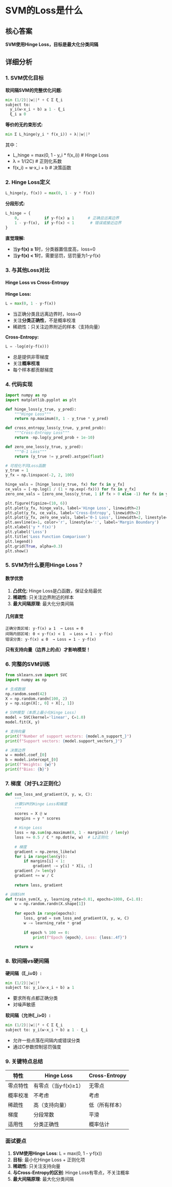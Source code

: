 # SVM的Loss是什么

## 核心答案

**SVM使用Hinge Loss，目标是最大化分类间隔**

## 详细分析

### 1. SVM优化目标

**软间隔SVM的完整优化问题:**
```python
min (1/2)||w||² + C Σ ξ_i
subject to:
  y_i(w·x_i + b) ≥ 1 - ξ_i
  ξ_i ≥ 0
```

**等价的无约束形式:**
```python
min Σ L_hinge(y_i * f(x_i)) + λ||w||²
```

其中：
- L_hinge = max(0, 1 - y_i * f(x_i))  # Hinge Loss
- λ = 1/(2C)  # 正则化系数
- f(x_i) = w·x_i + b  # 决策函数

### 2. Hinge Loss定义

```python
L_hinge(y, f(x)) = max(0, 1 - y * f(x))
```

**分段形式:**
```python
L_hinge = {
    0,           if y·f(x) ≥ 1      # 正确且远离边界
    1 - y·f(x),  if y·f(x) < 1       # 错误或接近边界
}
```

**直觉理解:**
- 当**y·f(x) ≥ 1**时，分类器置信度高，loss=0
- 当**y·f(x) < 1**时，需要惩罚，惩罚量为1-y·f(x)

### 3. 与其他Loss对比

#### Hinge Loss vs Cross-Entropy

**Hinge Loss:**
```python
L = max(0, 1 - y·f(x))
```

- 当正确分类且远离边界时，loss=0
- 关注**分类正确性**，不是概率校准
- 稀疏性：只关注边界附近的样本（支持向量）

**Cross-Entropy:**
```python
L = -log(σ(y·f(x)))
```

- 总是提供非零梯度
- 关注**概率校准**
- 每个样本都贡献梯度

### 4. 代码实现

```python
import numpy as np
import matplotlib.pyplot as plt

def hinge_loss(y_true, y_pred):
    """Hinge Loss"""
    return np.maximum(0, 1 - y_true * y_pred)

def cross_entropy_loss(y_true, y_pred_prob):
    """Cross-Entropy Loss"""
    return -np.log(y_pred_prob + 1e-10)

def zero_one_loss(y_true, y_pred):
    """0-1 Loss"""
    return (y_true != y_pred).astype(float)

# 可视化不同Loss函数
y_true = 1
y_fx = np.linspace(-2, 2, 100)

hinge_vals = [hinge_loss(y_true, fx) for fx in y_fx]
ce_vals = [-np.log(1 / (1 + np.exp(-fx))) for fx in y_fx]
zero_one_vals = [zero_one_loss(y_true, 1 if fx > 0 else -1) for fx in y_fx]

plt.figure(figsize=(10, 6))
plt.plot(y_fx, hinge_vals, label='Hinge Loss', linewidth=2)
plt.plot(y_fx, ce_vals, label='Cross-Entropy', linewidth=2)
plt.plot(y_fx, zero_one_vals, label='0-1 Loss', linewidth=2, linestyle='--')
plt.axvline(x=1, color='r', linestyle=':', label='Margin Boundary')
plt.xlabel('y * f(x)')
plt.ylabel('Loss')
plt.title('Loss Function Comparison')
plt.legend()
plt.grid(True, alpha=0.3)
plt.show()
```

### 5. SVM为什么要用Hinge Loss？

#### 数学优势

1. **凸优化**: Hinge Loss是凸函数，保证全局最优
2. **稀疏性**: 只关注边界附近的样本
3. **最大间隔原理**: 最大化分类间隔

#### 几何直觉

```
正确分类区域: y·f(x) ≥ 1  → Loss = 0
间隔内部区域: 0 < y·f(x) < 1  → Loss = 1 - y·f(x)
错误分类: y·f(x) ≤ 0  → Loss = 1 - y·f(x)
```

**只有支持向量（边界上的点）才影响模型！**

### 6. 完整的SVM训练

```python
from sklearn.svm import SVC
import numpy as np

# 生成数据
np.random.seed(42)
X = np.random.randn(100, 2)
y = np.sign(X[:, 0] + X[:, 1])

# SVM模型（本质上最小化Hinge Loss）
model = SVC(kernel='linear', C=1.0)
model.fit(X, y)

# 支持向量
print(f"Number of support vectors: {model.n_support_}")
print(f"Support vectors: {model.support_vectors_}")

# 决策边界
w = model.coef_[0]
b = model.intercept_[0]
print(f"Weights: {w}")
print(f"Bias: {b}")
```

### 7. 梯度（对于L2正则化）

```python
def svm_loss_and_gradient(X, y, w, C):
    """
    计算SVM的Hinge Loss和梯度
    """
    scores = X @ w
    margins = y * scores
    
    # Hinge Loss
    loss = np.sum(np.maximum(0, 1 - margins)) / len(y)
    loss += 0.5 / C * np.dot(w, w)  # L2正则化
    
    # 梯度
    gradient = np.zeros_like(w)
    for i in range(len(y)):
        if margins[i] < 1:
            gradient -= y[i] * X[i, :]
    gradient /= len(y)
    gradient += w / C
    
    return loss, gradient

# 训练SVM
def train_svm(X, y, learning_rate=0.01, epochs=1000, C=1.0):
    w = np.random.randn(X.shape[1])
    
    for epoch in range(epochs):
        loss, grad = svm_loss_and_gradient(X, y, w, C)
        w -= learning_rate * grad
        
        if epoch % 100 == 0:
            print(f"Epoch {epoch}, Loss: {loss:.4f}")
    
    return w
```

### 8. 软间隔vs硬间隔

**硬间隔（ξ_i=0）:**
```python
min (1/2)||w||²
subject to: y_i(w·x_i + b) ≥ 1
```
- 要求所有点都正确分类
- 对噪声敏感

**软间隔（允许ξ_i>0）:**
```python
min (1/2)||w||² + C Σ ξ_i
subject to: y_i(w·x_i + b) ≥ 1 - ξ_i
```
- 允许一些点落在间隔内或错误分类
- 通过C参数控制惩罚强度

### 9. 关键特点总结

| 特性 | Hinge Loss | Cross-Entropy |
|------|-----------|---------------|
| 零点特性 | 有零点（当y·f(x)≥1） | 无零点 |
| 概率校准 | 不考虑 | 考虑 |
| 稀疏性 | 高（支持向量） | 低（所有样本） |
| 梯度 | 分段常数 | 平滑 |
| 适用性 | 分类正确性 | 概率估计 |

### 面试要点

1. **SVM使用Hinge Loss**: L = max(0, 1 - y·f(x))
2. **目标**: 最小化Hinge Loss + 正则化项
3. **稀疏性**: 只关注支持向量
4. **与Cross-Entropy的区别**: Hinge Loss有零点，不关注概率
5. **最大间隔原理**: 最大化分类间隔
